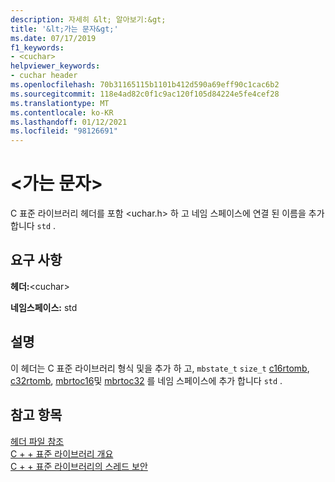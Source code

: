 ```yaml
---
description: 자세히 &lt; 알아보기:&gt;
title: '&lt;가는 문자&gt;'
ms.date: 07/17/2019
f1_keywords:
- <cuchar>
helpviewer_keywords:
- cuchar header
ms.openlocfilehash: 70b31165115b1101b412d590a69eff90c1cac6b2
ms.sourcegitcommit: 118e4ad82c0f1c9ac120f105d84224e5fe4cef28
ms.translationtype: MT
ms.contentlocale: ko-KR
ms.lasthandoff: 01/12/2021
ms.locfileid: "98126691"
---
```

# <a name="ltcuchargt"></a>&lt;가는 문자&gt;

C 표준 라이브러리 헤더를 포함 \<uchar.h> 하 고 네임 스페이스에 연결 된 이름을 추가 합니다 `std` .

## <a name="requirements"></a>요구 사항

**헤더:**\<cuchar>

**네임스페이스:** std

## <a name="remarks"></a>설명

이 헤더는 C 표준 라이브러리 형식 및을 추가 하 고, `mbstate_t` `size_t` [c16rtomb](../c-runtime-library/reference/c16rtomb-c32rtomb1.md), [c32rtomb](../c-runtime-library/reference/c16rtomb-c32rtomb1.md), [mbrtoc16](../c-runtime-library/reference/mbrtoc16-mbrtoc323.md)및 [mbrtoc32](../c-runtime-library/reference/mbrtoc16-mbrtoc323.md) 를 네임 스페이스에 추가 합니다 `std` .

## <a name="see-also"></a>참고 항목

[헤더 파일 참조](cpp-standard-library-header-files.md)\
[C + + 표준 라이브러리 개요](cpp-standard-library-overview.md)\
[C + + 표준 라이브러리의 스레드 보안](thread-safety-in-the-cpp-standard-library.md)
